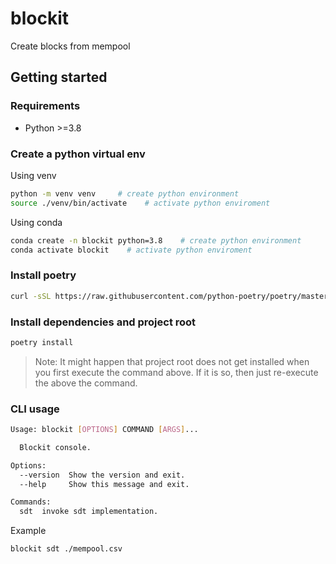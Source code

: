 # blockit

Create blocks from mempool

## Getting started

### Requirements

- Python >=3.8

### Create a python virtual env

Using venv

```bash
python -m venv venv     # create python environment
source ./venv/bin/activate    # activate python enviroment
```

Using conda

```bash
conda create -n blockit python=3.8    # create python environment
conda activate blockit    # activate python enviroment
```

### Install poetry

```bash
curl -sSL https://raw.githubusercontent.com/python-poetry/poetry/master/get-poetry.py | python
```

### Install dependencies and project root

```bash
poetry install
```

> Note: It might happen that project root does not get installed when you first execute the command above. If it is so, then just re-execute the above the command.

### CLI usage

```bash
Usage: blockit [OPTIONS] COMMAND [ARGS]...

  Blockit console.

Options:
  --version  Show the version and exit.
  --help     Show this message and exit.

Commands:
  sdt  invoke sdt implementation.
```

Example

```bash
blockit sdt ./mempool.csv
```
